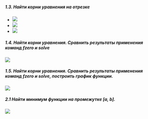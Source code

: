 ##### 1.3. Найти корни уравнения на отрезке

- <img src="https://render.githubusercontent.com/render/math?math=sin(e^x)=0, [-3,3]">
- <img src="https://render.githubusercontent.com/render/math?math=sin(x(1-x))=0, [0,2\pi]">
- <img src="https://render.githubusercontent.com/render/math?math=xsin(x)-cosx=0, [0,4\pi]">

##### 1.4. Найти корни уравнения. Сравнить результаты применения команд fzero и solve

<img src="https://render.githubusercontent.com/render/math?math=x^2%2b1=0">

##### 1.5. Найти корни уравнения. Сравнить результаты применения команд fzero и solve, построить график функции.

<img src="https://render.githubusercontent.com/render/math?math=cos(x)-e^{0.001%2bx^2}=0">

##### 2.1 Найти минимум функции на промежутке [a, b].

<img src="https://render.githubusercontent.com/render/math?math=f(x)=\frac{1}{(a_1cos(x)-b_1sinx)^2}, a=0, b=2\pi/3">